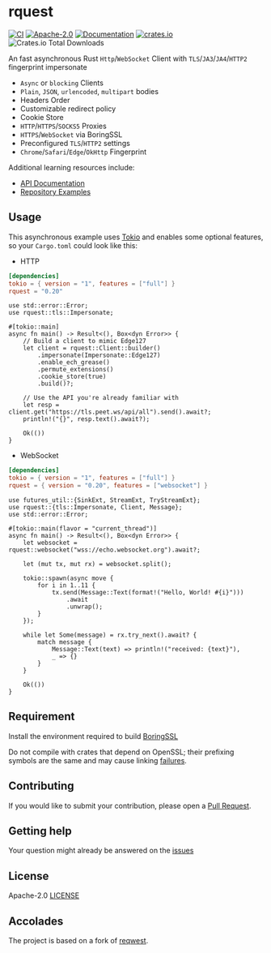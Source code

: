 # rquest

[![CI](https://github.com/0x676e67/rquest/workflows/CI/badge.svg)](https://github.com/0x676e67/rquest/actions?query=workflow%3ACI)
[![Apache-2.0](https://img.shields.io/github/license/0x676e67/rquest?color=blue)](./LICENSE)
[![Documentation](https://docs.rs/rquest/badge.svg)](https://docs.rs/rquest)
[![crates.io](https://img.shields.io/crates/v/rquest.svg)](https://crates.io/crates/rquest)
![Crates.io Total Downloads](https://img.shields.io/crates/d/rquest)

An fast asynchronous Rust `Http`/`WebSocket` Client with `TLS`/`JA3`/`JA4`/`HTTP2` fingerprint impersonate

- `Async` or `blocking` Clients
- `Plain`, `JSON`, `urlencoded`, `multipart` bodies
- Headers Order
- Customizable redirect policy
- Cookie Store
- `HTTP`/`HTTPS`/`SOCKS5` Proxies
- `HTTPS`/`WebSocket` via BoringSSL
- Preconfigured `TLS`/`HTTP2` settings
- `Chrome`/`Safari`/`Edge`/`OkHttp` Fingerprint

Additional learning resources include:

- [API Documentation](https://docs.rs/rquest)
- [Repository Examples](https://github.com/0x676e67/rquest/tree/master/examples)

## Usage

This asynchronous example uses [Tokio](https://tokio.rs) and enables some
optional features, so your `Cargo.toml` could look like this:

- HTTP

```toml
[dependencies]
tokio = { version = "1", features = ["full"] }
rquest = "0.20"
```

```rust,no_run
use std::error::Error;
use rquest::tls::Impersonate;

#[tokio::main]
async fn main() -> Result<(), Box<dyn Error>> {
    // Build a client to mimic Edge127
    let client = rquest::Client::builder()
        .impersonate(Impersonate::Edge127)
        .enable_ech_grease()
        .permute_extensions()
        .cookie_store(true)
        .build()?;

    // Use the API you're already familiar with
    let resp = client.get("https://tls.peet.ws/api/all").send().await?;
    println!("{}", resp.text().await?);

    Ok(())
}
```

- WebSocket

```toml
[dependencies]
tokio = { version = "1", features = ["full"] }
rquest = { version = "0.20", features = ["websocket"] }
```

```rust,no_run
use futures_util::{SinkExt, StreamExt, TryStreamExt};
use rquest::{tls::Impersonate, Client, Message};
use std::error::Error;

#[tokio::main(flavor = "current_thread")]
async fn main() -> Result<(), Box<dyn Error>> {
    let websocket = rquest::websocket("wss://echo.websocket.org").await?;

    let (mut tx, mut rx) = websocket.split();

    tokio::spawn(async move {
        for i in 1..11 {
            tx.send(Message::Text(format!("Hello, World! #{i}")))
                .await
                .unwrap();
        }
    });

    while let Some(message) = rx.try_next().await? {
        match message {
            Message::Text(text) => println!("received: {text}"),
            _ => {}
        }
    }

    Ok(())
}
```

## Requirement

Install the environment required to build [BoringSSL](https://github.com/google/boringssl/blob/master/BUILDING.md)

Do not compile with crates that depend on OpenSSL; their prefixing symbols are the same and may cause linking [failures](https://github.com/rustls/rustls/issues/2010).

## Contributing

If you would like to submit your contribution, please open a [Pull Request](https://github.com/0x676e67/rquest/pulls).

## Getting help

Your question might already be answered on the [issues](https://github.com/0x676e67/rquest/issues)

## License

Apache-2.0 [LICENSE](LICENSE)

## Accolades

The project is based on a fork of [reqwest](https://github.com/seanmonstar/reqwest).
